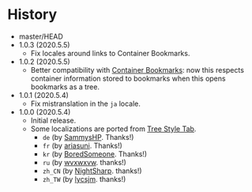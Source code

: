 # History

 - master/HEAD
 - 1.0.3 (2020.5.5)
   * Fix locales around links to Container Bookmarks.
 - 1.0.2 (2020.5.5)
   * Better compatibility with [Container Bookmarks](https://addons.mozilla.org/firefox/addon/container-bookmarks/): now this respects container information stored to bookmarks when this opens bookmarks as a tree.
 - 1.0.1 (2020.5.4)
   * Fix mistranslation in the `ja` locale.
 - 1.0.0 (2020.5.4)
   * Initial release.
   * Some localizations are ported from [Tree Style Tab](https://github.com/piroor/treestyletab/).
     * `de` (by [SammysHP](https://github.com/SammysHP). Thanks!)
     * `fr` (by [ariasuni](https://github.com/ariasuni). Thanks!)
     * `kr` (by [BoredSomeone](https://github.com/BoredSomeone). Thanks!)
     * `ru` (by [wvxwxvw](https://github.com/wvxwxvw). thanks!)
     * `zh_CN` (by [NightSharp](https://github.com/NightSharp). thanks!)
     * `zh_TW` (by [lycsjm](https://github.com/lycsjm). thanks!)
